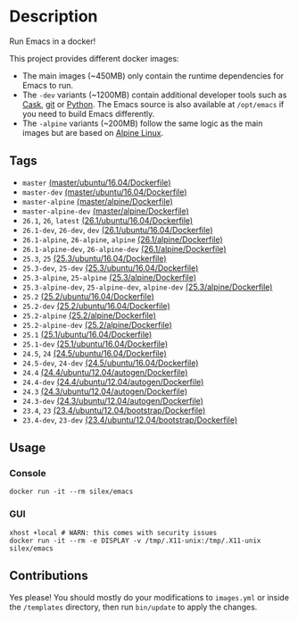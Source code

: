 # Description

Run Emacs in a docker!

This project provides different docker images:

- The main images (~450MB) only contain the runtime dependencies for Emacs to run.
- The `-dev` variants (~1200MB) contain additional developer tools such as [Cask](https://cask.readthedocs.io), [git](https://git-scm.com) or [Python](https://www.python.org).
  The Emacs source is also available at `/opt/emacs` if you need to build Emacs differently.
- The `-alpine` variants (~200MB) follow the same logic as the main images but are based on [Alpine Linux](https://alpinelinux.org).

## Tags

- `master` [(master/ubuntu/16.04/Dockerfile)](https://github.com/silex/docker-emacs/blob/master/master/ubuntu/16.04/Dockerfile)
- `master-dev` [(master/ubuntu/16.04/Dockerfile)](https://github.com/silex/docker-emacs/blob/master/master/ubuntu/16.04/Dockerfile)
- `master-alpine` [(master/alpine/Dockerfile)](https://github.com/silex/docker-emacs/blob/master/master/alpine/Dockerfile)
- `master-alpine-dev` [(master/alpine/Dockerfile)](https://github.com/silex/docker-emacs/blob/master/master/alpine/Dockerfile)
- `26.1`, `26`, `latest` [(26.1/ubuntu/16.04/Dockerfile)](https://github.com/silex/docker-emacs/blob/master/26.1/ubuntu/16.04/Dockerfile)
- `26.1-dev`, `26-dev`, `dev` [(26.1/ubuntu/16.04/Dockerfile)](https://github.com/silex/docker-emacs/blob/master/26.1/ubuntu/16.04/Dockerfile)
- `26.1-alpine`, `26-alpine`, `alpine` [(26.1/alpine/Dockerfile)](https://github.com/silex/docker-emacs/blob/master/26.1/alpine/Dockerfile)
- `26.1-alpine-dev`, `26-alpine-dev` [(26.1/alpine/Dockerfile)](https://github.com/silex/docker-emacs/blob/master/26.1/alpine/Dockerfile)
- `25.3`, `25` [(25.3/ubuntu/16.04/Dockerfile)](https://github.com/silex/docker-emacs/blob/master/25.3/ubuntu/16.04/Dockerfile)
- `25.3-dev`, `25-dev` [(25.3/ubuntu/16.04/Dockerfile)](https://github.com/silex/docker-emacs/blob/master/25.3/ubuntu/16.04/Dockerfile)
- `25.3-alpine`, `25-alpine` [(25.3/alpine/Dockerfile)](https://github.com/silex/docker-emacs/blob/master/25.3/alpine/Dockerfile)
- `25.3-alpine-dev`, `25-alpine-dev`, `alpine-dev` [(25.3/alpine/Dockerfile)](https://github.com/silex/docker-emacs/blob/master/25.3/alpine/Dockerfile)
- `25.2` [(25.2/ubuntu/16.04/Dockerfile)](https://github.com/silex/docker-emacs/blob/master/25.2/ubuntu/16.04/Dockerfile)
- `25.2-dev` [(25.2/ubuntu/16.04/Dockerfile)](https://github.com/silex/docker-emacs/blob/master/25.2/ubuntu/16.04/Dockerfile)
- `25.2-alpine` [(25.2/alpine/Dockerfile)](https://github.com/silex/docker-emacs/blob/master/25.2/alpine/Dockerfile)
- `25.2-alpine-dev` [(25.2/alpine/Dockerfile)](https://github.com/silex/docker-emacs/blob/master/25.2/alpine/Dockerfile)
- `25.1` [(25.1/ubuntu/16.04/Dockerfile)](https://github.com/silex/docker-emacs/blob/master/25.1/ubuntu/16.04/Dockerfile)
- `25.1-dev` [(25.1/ubuntu/16.04/Dockerfile)](https://github.com/silex/docker-emacs/blob/master/25.1/ubuntu/16.04/Dockerfile)
- `24.5`, `24` [(24.5/ubuntu/16.04/Dockerfile)](https://github.com/silex/docker-emacs/blob/master/24.5/ubuntu/16.04/Dockerfile)
- `24.5-dev`, `24-dev` [(24.5/ubuntu/16.04/Dockerfile)](https://github.com/silex/docker-emacs/blob/master/24.5/ubuntu/16.04/Dockerfile)
- `24.4` [(24.4/ubuntu/12.04/autogen/Dockerfile)](https://github.com/silex/docker-emacs/blob/master/24.4/ubuntu/12.04/autogen/Dockerfile)
- `24.4-dev` [(24.4/ubuntu/12.04/autogen/Dockerfile)](https://github.com/silex/docker-emacs/blob/master/24.4/ubuntu/12.04/autogen/Dockerfile)
- `24.3` [(24.3/ubuntu/12.04/autogen/Dockerfile)](https://github.com/silex/docker-emacs/blob/master/24.3/ubuntu/12.04/autogen/Dockerfile)
- `24.3-dev` [(24.3/ubuntu/12.04/autogen/Dockerfile)](https://github.com/silex/docker-emacs/blob/master/24.3/ubuntu/12.04/autogen/Dockerfile)
- `23.4`, `23` [(23.4/ubuntu/12.04/bootstrap/Dockerfile)](https://github.com/silex/docker-emacs/blob/master/23.4/ubuntu/12.04/bootstrap/Dockerfile)
- `23.4-dev`, `23-dev` [(23.4/ubuntu/12.04/bootstrap/Dockerfile)](https://github.com/silex/docker-emacs/blob/master/23.4/ubuntu/12.04/bootstrap/Dockerfile)

## Usage

### Console

``` shell
docker run -it --rm silex/emacs
```

### GUI

``` shell
xhost +local # WARN: this comes with security issues
docker run -it --rm -e DISPLAY -v /tmp/.X11-unix:/tmp/.X11-unix silex/emacs
```

## Contributions

Yes please! You should mostly do your modifications to `images.yml` or inside the `/templates` directory,
then run `bin/update` to apply the changes.

